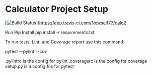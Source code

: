 # Calculator Project Setup
[![Build Status](https://app.travis-ci.com/Newself77/calc2.svg?branch=main)](https://app.travis-ci.com/Newself77/calc2

Run Pip Install
pip install -r requirements.txt

To run tests, Lint, and Coverage report use this command:

pytest  --pylint --cov

.pylintrc is the config for pylint
.coveragerc is the config for coverage
setup.py is a config file for pytest

